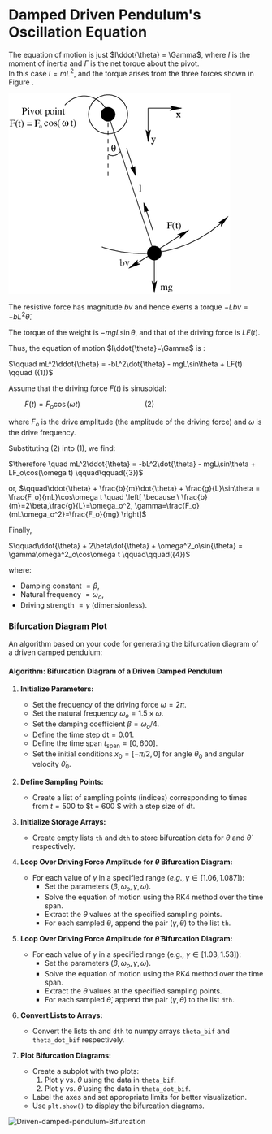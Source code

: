 # Damped Driven Pendulum's Oscillation Equation

The equation of motion is just $I\ddot{\theta} = \Gamma$, where $I$ is the moment of inertia and $\Gamma$ is the net torque about the pivot.                                                                                                                     
In this case $I = m L^2 ,$ and the torque arises from the three forces shown in Figure .    

![Driven-damped-pendulum](https://raw.githubusercontent.com/Chaks1603/Storage/main/Driven-damped-pendulum.png)

The resistive force has magnitude  $bv$  and hence exerts a torque $-Lbv = -bL^2\dot{\theta}$.

The torque of the weight is $-mgL\sin\theta,$ and that of the driving force is $LF(t)$. 

Thus, the equation of motion $I\ddot{\theta}=\Gamma$ is :

$\qquad mL^2\ddot{\theta} = -bL^2\dot{\theta} - mgL\sin\theta + LF(t) \qquad ({1})$

Assume that the driving force $F(t)$ is sinusoidal:

$\qquad F(t) = F_o\cos(\omega t) \qquad\qquad\qquad\qquad({2})$

where $F_o$ is the drive amplitude (the amplitude of the driving force) and $\omega$ is the drive frequency. 

Substituting $(2)$ into $(1),$ we find:

$\therefore \quad mL^2\ddot{\theta} = -bL^2\dot{\theta} - mgL\sin\theta + LF_o\cos(\omega t) \qquad\qquad({3})$

or, $\qquad\ddot{\theta} + \frac{b}{m}\dot{\theta} + \frac{g}{L}\sin\theta = \frac{F_o}{mL}\cos\omega t \quad \left[ \because \ \frac{b}{m}=2\beta,\frac{g}{L}=\omega_o^2, \gamma=\frac{F_o}{mL\omega_o^2}=\frac{F_o}{mg} \right]$

Finally,

$\qquad\ddot{\theta} + 2\beta\dot{\theta} + \omega^2_o\sin{\theta} = \gamma\omega^2_o\cos\omega t \qquad\qquad({4})$

where:
- Damping constant $= \beta ,$
- Natural frequency $= \omega_o ,$
- Driving strength $= \gamma$ (dimensionless).

### Bifurcation Diagram Plot

An algorithm based on your code for generating the bifurcation diagram of a driven damped pendulum:

#### Algorithm: Bifurcation Diagram of a Driven Damped Pendulum

1. **Initialize Parameters:**
   - Set the frequency of the driving force $\omega = 2\pi$.
   - Set the natural frequency $\omega_o = 1.5 \times \omega$.
   - Set the damping coefficient $\beta = \omega_o / 4$.
   - Define the time step $\text{dt} = 0.01$.
   - Define the time span $t_{\text{span}} = [0, 600]$.
   - Set the initial conditions $x_0 = [-\pi/2, 0]$ for angle $\theta_0$ and angular velocity $\dot{\theta}_0$.

2. **Define Sampling Points:**
   - Create a list of sampling points (indices) corresponding to times from $t = 500$ to $t = 600 $ with a step size of $\text{dt}$.

3. **Initialize Storage Arrays:**
   - Create empty lists `th` and `dth` to store bifurcation data for $\theta$ and $\dot{\theta}$ respectively.

4. **Loop Over Driving Force Amplitude for $\theta$ Bifurcation Diagram:**
   - For each value of $\gamma$ in a specified range $(e.g., \gamma \in [1.06, 1.087]):$
     - Set the parameters $(\beta, \omega_o, \gamma, \omega)$.
     - Solve the equation of motion using the RK4 method over the time span.
     - Extract the $\theta$ values at the specified sampling points.
     - For each sampled $\theta$, append the pair $(\gamma, \theta)$ to the list `th`.

5. **Loop Over Driving Force Amplitude for $\dot{\theta}$ Bifurcation Diagram:**
   - For each value of $\gamma$ in a specified range (e.g., $\gamma \in [1.03, 1.53]$):
     - Set the parameters $(\beta, \omega_o, \gamma, \omega)$.
     - Solve the equation of motion using the RK4 method over the time span.
     - Extract the $\dot{\theta}$ values at the specified sampling points.
     - For each sampled $\dot{\theta}$, append the pair $(\gamma, \dot{\theta})$ to the list `dth`.

6. **Convert Lists to Arrays:**
   - Convert the lists `th` and `dth` to numpy arrays `theta_bif` and `theta_dot_bif` respectively.

7. **Plot Bifurcation Diagrams:**
   - Create a subplot with two plots:
     1. Plot $\gamma$ vs. $\theta$ using the data in `theta_bif`.
     2. Plot $\gamma$ vs. $\dot{\theta}$ using the data in `theta_dot_bif`.
   - Label the axes and set appropriate limits for better visualization.
   - Use `plt.show()` to display the bifurcation diagrams.

![Driven-damped-pendulum-Bifurcation](https://i.sstatic.net/8McxfWpT.png)

